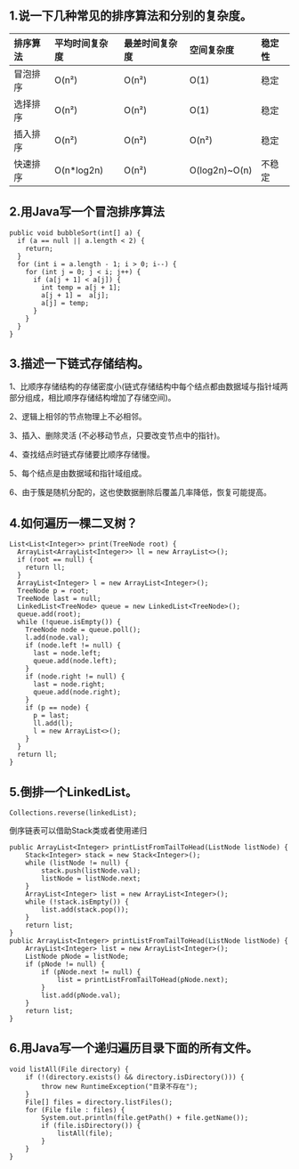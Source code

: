## 1.说一下几种常见的排序算法和分别的复杂度。

| 排序算法 | 平均时间复杂度 | 最差时间复杂度 | 空间复杂度 | 稳定性 |
| :--- | :--- | :--- | :--- | :--- |
| 冒泡排序 | O\(n²\) | O\(n²\) | O\(1\) | 稳定 |
| 选择排序 | O\(n²\) | O\(n²\) | O\(1\) | 稳定 |
| 插入排序 | O\(n²\) | O\(n²\) | O\(n²\) | 稳定 |
| 快速排序 | O\(n\*log2n\) | O\(n²\) | O\(log2n\)~O\(n\) | 不稳定 |

## 2.用Java写一个冒泡排序算法

```
public void bubbleSort(int[] a) {
  if (a == null || a.length < 2) {
    return;
  }
  for (int i = a.length - 1; i > 0; i--) {
    for (int j = 0; j < i; j++) {
      if (a[j + 1] < a[j]) {
        int temp = a[j + 1];
        a[j + 1] =  a[j];
        a[j] = temp;
      }
    }
  }
}
```

## 3.描述一下链式存储结构。

1、比顺序存储结构的存储密度小\(链式存储结构中每个结点都由数据域与指针域两部分组成，相比顺序存储结构增加了存储空间\)。

2、逻辑上相邻的节点物理上不必相邻。

3、插入、删除灵活 \(不必移动节点，只要改变节点中的指针\)。

4、查找结点时链式存储要比顺序存储慢。

5、每个结点是由数据域和指针域组成。

6、由于簇是随机分配的，这也使数据删除后覆盖几率降低，恢复可能提高。

## 4.如何遍历一棵二叉树？

```
List<List<Integer>> print(TreeNode root) {
  ArrayList<ArrayList<Integer>> ll = new ArrayList<>();
  if (root == null) {
    return ll;
  }
  ArrayList<Integer> l = new ArrayList<Integer>();
  TreeNode p = root;
  TreeNode last = null;
  LinkedList<TreeNode> queue = new LinkedList<TreeNode>();
  queue.add(root);
  while (!queue.isEmpty()) {
    TreeNode node = queue.poll();
    l.add(node.val);
    if (node.left != null) {
      last = node.left;
      queue.add(node.left);
    }
    if (node.right != null) {
      last = node.right;
      queue.add(node.right);
    }
    if (p == node) {
      p = last;
      ll.add(l);
      l = new ArrayList<>();
    }
  }
  return ll;
}
```

## 5.倒排一个LinkedList。

```
Collections.reverse(linkedList);
```

倒序链表可以借助Stack类或者使用递归

```
public ArrayList<Integer> printListFromTailToHead(ListNode listNode) {
    Stack<Integer> stack = new Stack<Integer>();
    while (listNode != null) {
        stack.push(listNode.val);
        listNode = listNode.next;
    }
    ArrayList<Integer> list = new ArrayList<Integer>();
    while (!stack.isEmpty()) {
        list.add(stack.pop());
    }
    return list;
}
public ArrayList<Integer> printListFromTailToHead(ListNode listNode) {
    ArrayList<Integer> list = new ArrayList<Integer>();
    ListNode pNode = listNode;
    if (pNode != null) {
        if (pNode.next != null) {
            list = printListFromTailToHead(pNode.next);
        }
        list.add(pNode.val);
    }
    return list;
}
```

## 6.用Java写一个递归遍历目录下面的所有文件。

```
void listAll(File directory) {
    if (!(directory.exists() && directory.isDirectory())) {
        throw new RuntimeException("目录不存在");
    }
    File[] files = directory.listFiles();
    for (File file : files) {
        System.out.println(file.getPath() + file.getName());
        if (file.isDirectory()) {
            listAll(file);
        }
    }
}
```



